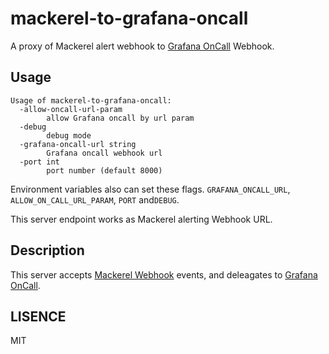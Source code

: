 # mackerel-to-grafana-oncall

A proxy of Mackerel alert webhook to [Grafana OnCall](https://grafana.com/products/oncall/) Webhook.

## Usage

```console
Usage of mackerel-to-grafana-oncall:
  -allow-oncall-url-param
        allow Grafana oncall by url param
  -debug
        debug mode
  -grafana-oncall-url string
        Grafana oncall webhook url
  -port int
        port number (default 8000)
```

Environment variables also can set these flags. `GRAFANA_ONCALL_URL`, `ALLOW_ON_CALL_URL_PARAM`, `PORT` and`DEBUG`.

This server endpoint works as Mackerel alerting Webhook URL.

## Description

This server accepts [Mackerel Webhook](https://mackerel.io/ja/docs/entry/howto/alerts/webhook) events, and deleagates to [Grafana OnCall](https://grafana.com/products/oncall/).

## LISENCE

MIT
